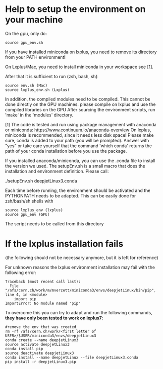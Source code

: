 Help to setup the environment on your machine
=============================================

On the gpu, only do:

```
source gpu_env.sh
```
If you have installed miniconda on lxplus, you need to remove its directory from your PATH environment!


On Lxplus/Mac, you need to install miniconda in your workspace see [1]. 

After that it is sufficient to run (zsh, bash, sh):

```
source env.sh (Mac)
source lxplus_env.sh (Lxplus)
```

In addition, the compiled modules need to be compiled. 
This cannot be done directly on the GPU machines. please compile on lxplus and use the compiled libraries on the GPU
After sourcing the environment scripts, run 'make' in the 'modules' directory.



[1]
The code is tested and run using package management with anaconda or miniconda:
https://www.continuum.io/anaconda-overview
On lxplus, miniconda is recommended, since it needs less disk space!
Please make sure, conda is added to your path (you will be prompted). Answer with "yes" or take care yourself
that the command 'which conda' returns the path of your conda installation before you use the package.

If you installed anaconda/miniconda, you can use the .conda file to install the version we used. 
The setupEnv.sh is a small macro that does the installation and environment definition.
Please call:

 ./setupEnv.sh deepjetLinux3.conda 

Each time before running, the environment should be activated and the PYTHONPATH needs to be adapted.
This can be easily done for zsh/bash/sh shells with 

```
source lxplus_env (lxplus)
source gpu_env (GPU)
```

The script needs to be called from this directory

If the lxplus installation fails
================================
(the following should not be necessary anymore, but it is left for reference)

For unknown reasons the lxplus environment installation may fail with the following error:

```text
Traceback (most recent call last):
  File "/afs/cern.ch/work/m/mverzett/miniconda3/envs/deepjetLinux/bin/pip", line 4, in <module>
    import pip
ImportError: No module named 'pip'
```

To overcome this you can try to adapt and run the following commands, **they have only been tested to work on lxplus7**:
```
#remove the env that was created
rm -rf /afs/cern.ch/work/<first letter of USER>/$USER/miniconda3/envs/deepjetLinux3
conda create --name deepjetLinux3
source activate deepjetLinux3
conda install pip
source deactivate deepjetLinux3
conda install --name deepjetLinux --file deepjetLinux3.conda
pip install -r deepjetLinux3.pip
```

